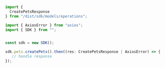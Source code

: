 <!-- Start SDK Example Usage -->
```typescript
import {
  CreatePetsResponse 
} from "/dist/sdk/models/operations";

import { AxiosError } from "axios";
import { SDK } from "";


const sdk = new SDK();

sdk.pets.createPets().then((res: CreatePetsResponse | AxiosError) => {
   // handle response
});
```
<!-- End SDK Example Usage -->